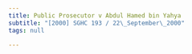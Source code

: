 ```yaml
---
title: Public Prosecutor v Abdul Hamed bin Yahya
subtitle: "[2000] SGHC 193 / 22\_September\_2000"
tags: null

---
```


